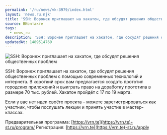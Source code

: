 ```yaml
---
permalink: '/ru/news/vk-3979/index.html'
layout: 'news.ru.njk'
title: 'SSH: Воронеж приглашает на хакатон, где обсудят решения общественных проблем'
source: ВКонтакте
tags:
  - news_ru
description: 'SSH: Воронеж приглашает на хакатон, где обсудят решения общественных проблем'
updatedAt: 1489514769
---
```

![SSH: Воронеж приглашает на хакатон, где обсудят решения общественных проблем](https://sun9-53.userapi.com/impf/c638816/v638816481/26f93/AHipAT_-6Dg.jpg?size=980x480&quality=96&proxy=1&sign=cd3dbd889f58d91b14faeb61d446efd3&c_uniq_tag=SYv4r4U-idc4gfh8VcieWM4xsU-_cAfhT9Sv8Mip0IE&type=album)

SSH: Воронеж приглашает на хакатон, где обсудят решения общественных проблем с помощью современных технологий и интернета. В короткий срок вам предлагается создать прототип городских приложений и выиграть право на доработку прототипа в размере 70 тыс. рублей. Хакатон пройдёт с 17 по 19 марта.

Если у вас нет идеи своёго проекта – можете зарегистрироваться как участник, чтобы послушать лекции и принять участие в мастер-классах.

Предварительная программа: [https://vrn.te](https://vrn.te)-st.ru/program/
Регистрация: [https://vrn.te](https://vrn.te)-st.ru/apply
